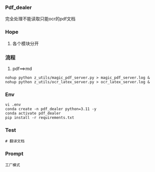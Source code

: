 ### Pdf_dealer

完全处理不能读取只能ocr的pdf文档

### Hope

1. 各个模块分开

### 流程

1. pdf==>md
```启动了
nohup python z_utils/magic_pdf_server.py > magic_pdf_server.log &
nohup python z_utils/ocr_latex_server.py > ocr_latex_server.log &
```

### Env

```shell
vi .env
conda create -n pdf_dealer python=3.11 -y
conda activate pdf_dealer
pip install -r requirements.txt
```

### Test

```shell
# 翻译文档

```

### Prompt

```
工厂模式
```
